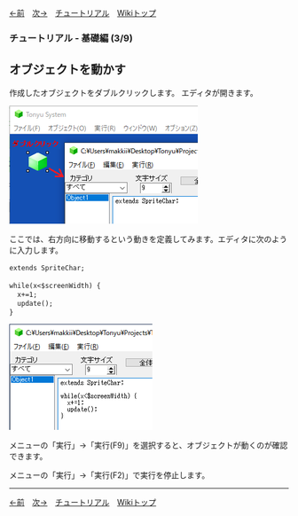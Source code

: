 

[←前](./tr-basic02.md)&emsp;[次→](./tr-basic04.md)&emsp;[チュートリアル](./tutorial.md)&emsp;[Wikiトップ](./)

### チュートリアル - 基礎編 (3/9)
## オブジェクトを動かす

作成したオブジェクトをダブルクリックします。 エディタが開きます。

![open-ed.png](./img/open-ed.png)

ここでは、右方向に移動するという動きを定義してみます。エディタに次のように入力します。

```
extends SpriteChar;

while(x<$screenWidth) {
  x+=1;
  update();
}
```

![prog1.png](./img/prog1.png)

メニューの「実行」→「実行(F9)」を選択すると、オブジェクトが動くのが確認できます。

メニューの「実行」→「実行(F2)」で実行を停止します。

***

[←前](./tr-basic02.md)&emsp;[次→](./tr-basic04.md)&emsp;[チュートリアル](./tutorial.md)&emsp;[Wikiトップ](./)
